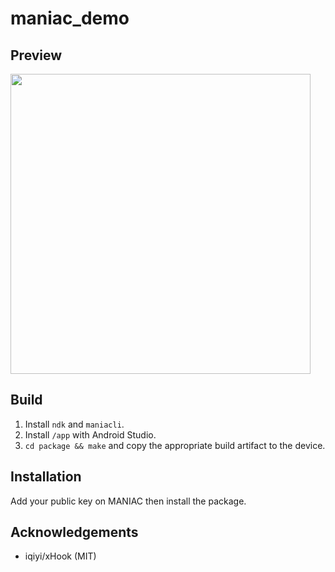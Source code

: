 # maniac_demo

## Preview
<img src="https://github.com/nicerepo/maniac_demo/raw/master/demo.gif" width="480" />

## Build
1. Install `ndk` and `maniacli`.
2. Install `/app` with Android Studio.
3. `cd package && make` and copy the appropriate build artifact to the device.

## Installation
Add your public key on MANIAC then install the package.

## Acknowledgements
* iqiyi/xHook (MIT)

